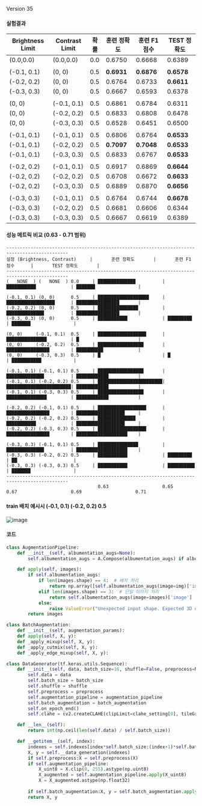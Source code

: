 Version 35

#### 실험결과
| Brightness Limit | Contrast Limit | 확률 | 훈련 정확도 | 훈련 F1 점수 | TEST 정확도 |
|------------------|----------------|------|------------|-------------|--------------|
|  (0.0,0.0)  |  (0.0,0.0)  | 0.0 | 0.6750 | 0.6668 | 0.6389 |
|||||||
| (-0.1, 0.1) | (0, 0) | 0.5 | **0.6931** | **0.6876** | **0.6578** |
| (-0.2, 0.2) | (0, 0) | 0.5 | 0.6764 | 0.6733 | **0.6611** |
| (-0.3, 0.3) | (0, 0) | 0.5 | 0.6667 | 0.6593 | 0.6378 |
|||||||
| (0, 0) | (-0.1, 0.1) | 0.5 | 0.6861 | 0.6784 | 0.6311 |
| (0, 0) | (-0.2, 0.2) | 0.5 | 0.6833 | 0.6808 | 0.6478 |
| (0, 0) | (-0.3, 0.3) | 0.5 | 0.6528 | 0.6451 | 0.6500 |
|||||||
| (-0.1, 0.1) | (-0.1, 0.1) | 0.5 | 0.6806 | 0.6764 | **0.6533** |
| (-0.1, 0.1) | (-0.2, 0.2) | 0.5 | **0.7097** | **0.7048** | **0.6533** |
| (-0.1, 0.1) | (-0.3, 0.3) | 0.5 | 0.6833 | 0.6767 | **0.6533** |
|||||||
| (-0.2, 0.2) | (-0.1, 0.1) | 0.5 | 0.6917 | 0.6869 | **0.6644** |
| (-0.2, 0.2) | (-0.2, 0.2) | 0.5 | 0.6708 | 0.6672 | **0.6633** |
| (-0.2, 0.2) | (-0.3, 0.3) | 0.5 | 0.6889 | 0.6870 | **0.6656** |
|||||||
| (-0.3, 0.3) | (-0.1, 0.1) | 0.5 | 0.6764 | 0.6744 | **0.6678** |
| (-0.3, 0.3) | (-0.2, 0.2) | 0.5 | 0.6681 | 0.6606 | 0.6344 |
| (-0.3, 0.3) | (-0.3, 0.3) | 0.5 | 0.6667 | 0.6619 | 0.6389 |



#### 성능 메트릭 비교 (0.63 - 0.71 범위)
```
---------------------------------------------------------------------------------------------
설정 (Brightness, Contrast)     |       훈련 정확도       |       훈련 F1 점수      |       TEST 정확도       |
---------------------------------------------------------------------------------------------
(   NONE  ) (   NONE  ) 0.0     | ██████████████          | ███████████             | ███████                |

(-0.1, 0.1) (0, 0)      0.5     | ███████████████████     | ██████████████████      | ████████████████       |
(-0.2, 0.2) (0, 0)      0.5     | ███████████████         | ██████████████          | ████████████████       |
(-0.3, 0.3) (0, 0)      0.5     | ███████████             | █████████               | ███████                |

(0, 0)     (-0.1, 0.1)  0.5     | ██████████████████      | ███████████████         | █                      |
(0, 0)     (-0.2, 0.2)  0.5     | █████████████████       | ████████████████        | ██████████             |
(0, 0)     (-0.3, 0.3)  0.5     | █                       | █                       | ███████████            |

(-0.1, 0.1) (-0.1, 0.1) 0.5     | █████████████████       | ██████████████          | ████████████           |
(-0.1, 0.1) (-0.2, 0.2) 0.5     | ████████████████████████| ████████████████████████| ████████████           |
(-0.1, 0.1) (-0.3, 0.3) 0.5     | █████████████████       | ███████████████         | ████████████           |

(-0.2, 0.2) (-0.1, 0.1) 0.5     | ██████████████████      | ████████████████        | ██████████████████     |
(-0.2, 0.2) (-0.2, 0.2) 0.5     | ██████████████          | ███████████             | ██████████████████     |
(-0.2, 0.2) (-0.3, 0.3) 0.5     | ██████████████████      | ████████████████        | ███████████████████    |

(-0.3, 0.3) (-0.1, 0.1) 0.5     | ███████████████         | ██████████████          | ███████████████████    |
(-0.3, 0.3) (-0.2, 0.2) 0.5     | ███████████             | █████████               | ██                     |
(-0.3, 0.3) (-0.3, 0.3) 0.5     | ███████████             | ██████████              | ███████                |
---------------------------------------------------------------------------------------------
                                  0.63                    0.65                    0.67                    0.69                    0.71
```

#### train 배치 예시시 (-0.1, 0.1) (-0.2, 0.2) 0.5
![image](https://github.com/user-attachments/assets/b4a92361-4f6d-4d72-a772-3afd53c0d8b9)



#### 코드
```python
class AugmentationPipeline:
    def __init__(self, albumentation_augs=None):
        self.albumentation_augs = A.Compose(albumentation_augs) if albumentation_augs else None

    def apply(self, images):
        if self.albumentation_augs:
            if len(images.shape) == 4:  # 배치 처리
                return np.array([self.albumentation_augs(image=img)['image'] for img in images])
            elif len(images.shape) == 3:  # 단일 이미지 처리
                return self.albumentation_augs(image=images)['image']
            else:
                raise ValueError("Unexpected input shape. Expected 3D or 4D array.")
        return images

class BatchAugmentation:
    def __init__(self, augmentation_params):
    def apply(self, X, y):
    def _apply_mixup(self, X, y):
    def _apply_cutmix(self, X, y):
    def _apply_edge_mixup(self, X, y):

class DataGenerator(tf.keras.utils.Sequence):
    def __init__(self, data, batch_size=16, shuffle=False, preprocess=None, augmentation_pipeline=None, batch_augmentation=None):
        self.data = data
        self.batch_size = batch_size
        self.shuffle = shuffle
        self.preprocess = preprocess
        self.augmentation_pipeline = augmentation_pipeline
        self.batch_augmentation = batch_augmentation
        self.on_epoch_end()
        self.clahe = cv2.createCLAHE(clipLimit=clahe_setting[0], tileGridSize=clahe_setting[1])

    def __len__(self):
        return int(np.ceil(len(self.data) / self.batch_size))

    def __getitem__(self, index):
        indexes = self.indexes[index*self.batch_size:(index+1)*self.batch_size]
        X, y = self.__data_generation(indexes)
        if self.preprocess:X = self.preprocess(X)
        if self.augmentation_pipeline:
            X_uint8 = X.clip(0, 255).astype(np.uint8)
            X_augmented = self.augmentation_pipeline.apply(X_uint8)
            X = X_augmented.astype(np.float32)
        
        if self.batch_augmentation:X, y = self.batch_augmentation.apply(X, y)
        return X, y


```
